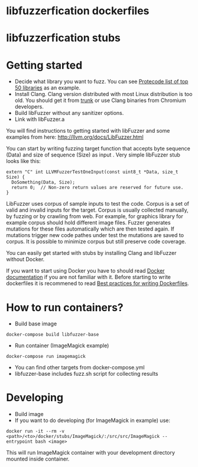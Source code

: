 
# libfuzzerfication dockerfiles

# libfuzzerfication stubs

# Getting started
* Decide what library you want to fuzz. You can see [Protecode list of top 50 libraries](https://github.com/ouspg/libfuzzerfication/blob/master/doc/protecode-sc-top-components-native-20160609.txt) as an example.
* Install Clang. Clang version distributed with most Linux distribution is too old. You should get it from [trunk](http://clang.llvm.org/get_started.html) or use Clang binaries from Chromium developers.
* Build libFuzzer without any sanitizer options.
* Link with libFuzzer.a

You will find instructions to getting started with libFuzzer and some examples from here:
http://llvm.org/docs/LibFuzzer.html

You can start by writing fuzzing target function that accepts byte sequence (Data) and size of sequence (Size) as input . Very simple libFuzzer stub looks like this:

```
extern "C" int LLVMFuzzerTestOneInput(const uint8_t *Data, size_t Size) {
  DoSomething(Data, Size);
  return 0;  // Non-zero return values are reserved for future use.
}
```

LibFuzzer uses corpus of sample inputs to test the code. Corpus is a set of valid and invalid inputs for the target. Corpus is usually collected manually, by fuzzing or by crawling from web. For example, for graphics library for example corpus should hold different image files. Fuzzer generates mutations for these files automatically which are then tested again. If mutations trigger new code pathes under test the mutations are saved to corpus. It is possible to minimize corpus but still preserve code coverage.

You can easily get started with stubs by installing Clang and libFuzzer without Docker.

If you want to start using Docker you have to should read  [Docker documentation](https://docs.docker.com/) if you are not familiar with it. Before starting to write dockerfiles it is recommened to read [Best practices for writing Dockerfiles](https://docs.docker.com/engine/userguide/eng-image/dockerfile_best-practices/).

# How to run containers?
* Build base image
```
docker-compose build libfuzzer-base
```
* Run container (ImageMagick example)
```
docker-compose run imagemagick
```
* You can find other targets from docker-compose.yml
* libfuzzer-base includes fuzz.sh script for collecting results

# Developing
* Build image
* If you want to do developing (for ImageMagick in example) use:
```
docker run -it --rm -v <path>/<to>/docker/stubs/ImageMagick/:/src/src/ImageMagick --entrypoint bash <image>
```
This will run ImageMagick container with your development directory mounted inside container.
